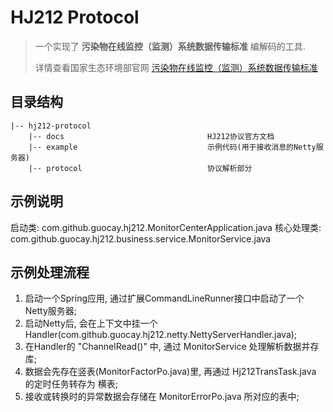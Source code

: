 # HJ212 Protocol
> 一个实现了 **污染物在线监控（监测）系统数据传输标准** 编解码的工具.
>
> 详情查看国家生态环境部官网 [污染物在线监控（监测）系统数据传输标准](https://www.mee.gov.cn/ywgz/fgbz/bz/bzwb/other/qt/201706/t20170608_415697.shtml)

## 目录结构
```
|-- hj212-protocol
    |-- docs                                HJ212协议官方文档
    |-- example                             示例代码(用于接收消息的Netty服务器)
    |-- protocol                            协议解析部分
```
## 示例说明
启动类: com.github.guocay.hj212.MonitorCenterApplication.java
核心处理类: com.github.guocay.hj212.business.service.MonitorService.java

## 示例处理流程
1. 启动一个Spring应用, 通过扩展CommandLineRunner接口中启动了一个Netty服务器;
2. 启动Netty后, 会在上下文中挂一个Handler(com.github.guocay.hj212.netty.NettyServerHandler.java);
3. 在Handler的 "ChannelRead()" 中, 通过 MonitorService 处理解析数据并存库;
4. 数据会先存在竖表(MonitorFactorPo.java)里, 再通过 Hj212TransTask.java 的定时任务转存为 横表;
5. 接收或转换时的异常数据会存储在 MonitorErrorPo.java 所对应的表中;
